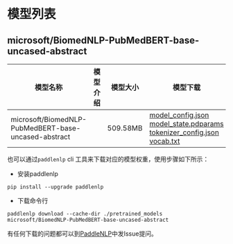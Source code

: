 #  模型列表

## microsoft/BiomedNLP-PubMedBERT-base-uncased-abstract

| 模型名称 | 模型介绍 | 模型大小  | 模型下载 |
| --- | --- | --- | --- |
|microsoft/BiomedNLP-PubMedBERT-base-uncased-abstract|  | 509.58MB | [model_config.json](https://bj.bcebos.com/paddlenlp/models/community/microsoft/BiomedNLP-PubMedBERT-base-uncased-abstract/model_config.json)<br>[model_state.pdparams](https://bj.bcebos.com/paddlenlp/models/community/microsoft/BiomedNLP-PubMedBERT-base-uncased-abstract/model_state.pdparams)<br>[tokenizer_config.json](https://bj.bcebos.com/paddlenlp/models/community/microsoft/BiomedNLP-PubMedBERT-base-uncased-abstract/tokenizer_config.json)<br>[vocab.txt](https://bj.bcebos.com/paddlenlp/models/community/microsoft/BiomedNLP-PubMedBERT-base-uncased-abstract/vocab.txt) |

也可以通过`paddlenlp` cli 工具来下载对应的模型权重，使用步骤如下所示：

* 安装paddlenlp

```shell
pip install --upgrade paddlenlp
```

* 下载命令行

```shell
paddlenlp download --cache-dir ./pretrained_models microsoft/BiomedNLP-PubMedBERT-base-uncased-abstract
```

有任何下载的问题都可以到[PaddleNLP](https://github.com/PaddlePaddle/PaddleNLP)中发Issue提问。